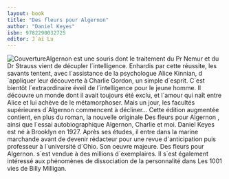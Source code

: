 ```yaml
---
layout: book
title: "Des fleurs pour Algernon"
author: "Daniel Keyes"
isbn: 9782290032725
editor: J´ai Lu
---
```


![Couverture](/img/9782290032725.jpg)Algernon est une souris dont le traitement du Pr Nemur et du Dr Strauss vient de décupler l´intelligence. Enhardis par cette réussite, les savants tentent, avec l´assistance de la psychologue Alice Kinnian, d´appliquer leur découverte à Charlie Gordon, un simple d´esprit. C´est bientôt l´extraordinaire éveil de l´intelligence pour le jeune homme. Il découvre un monde dont il avait toujours été exclu, et l´amour qui naît entre Alice et lui achève de le métamorphoser. Mais un jour, les facultés supérieures d´Algernon commencent à décliner... Cette édition augmentée contient, en plus du roman, la nouvelle originale Des fleurs pour Algernon , ainsi que l´essai autobiographique Algernon, Charlie et moi. Daniel Keyes est né à Brooklyn en 1927. Après ses études, il entre dans la marine marchande avant de devenir rédacteur pour une revue d´anticipation puis professeur à l´université d´Ohio. Son oeuvre majeure. Des fleurs pour Algernon. s´est vendue à des millions d´exemplaires. Il s´est également intéressé aux phénomènes de dissociation de la personnalité dans Les 1001 vies de Billy Milligan.